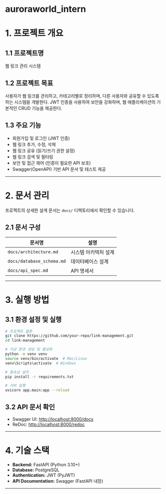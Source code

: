 # auroraworld_intern

# 1. 프로젝트 개요

## 1.1 프로젝트명

웹 링크 관리 시스템

## 1.2 프로젝트 목표

사용자가 웹 링크를 관리하고, 카테고리별로 정리하며, 다른 사용자와 공유할 수 있도록 하는 시스템을 개발한다. JWT 인증을 사용하여 보안을 강화하며, 웹 애플리케이션의 기본적인 CRUD 기능을 제공한다.

## 1.3 주요 기능

- 회원가입 및 로그인 (JWT 인증)
- 웹 링크 추가, 수정, 삭제
- 웹 링크 공유 (읽기/쓰기 권한 설정)
- 웹 링크 검색 및 필터링
- 보안 및 접근 제어 (인증이 필요한 API 보호)
- Swagger(OpenAPI) 기반 API 문서 및 테스트 제공

---

# 2. 문서 관리

프로젝트의 상세한 설계 문서는 `docs/` 디렉토리에서 확인할 수 있습니다.

## 2.1 문서 구성

| 문서명                    | 설명                 |
| ------------------------- | -------------------- |
| `docs/architecture.md`    | 시스템 아키텍처 설계 |
| `docs/database_schema.md` | 데이터베이스 설계    |
| `docs/api_spec.md`        | API 명세서           |

---

# 3. 실행 방법

## 3.1 환경 설정 및 실행

```sh
# 프로젝트 클론
git clone https://github.com/your-repo/link-management.git
cd link-management

# 가상 환경 생성 및 활성화
python -m venv venv
source venv/bin/activate  # Mac/Linux
venv\Scripts\activate  # Windows

# 종속성 설치
pip install -r requirements.txt

# 서버 실행
uvicorn app.main:app --reload
```

## 3.2 API 문서 확인

- Swagger UI: [http://localhost:8000/docs](http://localhost:8000/docs)
- ReDoc: [http://localhost:8000/redoc](http://localhost:8000/redoc)

---

# 4. 기술 스택

- **Backend:** FastAPI (Python 3.10+)
- **Database:** PostgreSQL
- **Authentication:** JWT (PyJWT)
- **API Documentation:** Swagger (FastAPI 내장)

---
